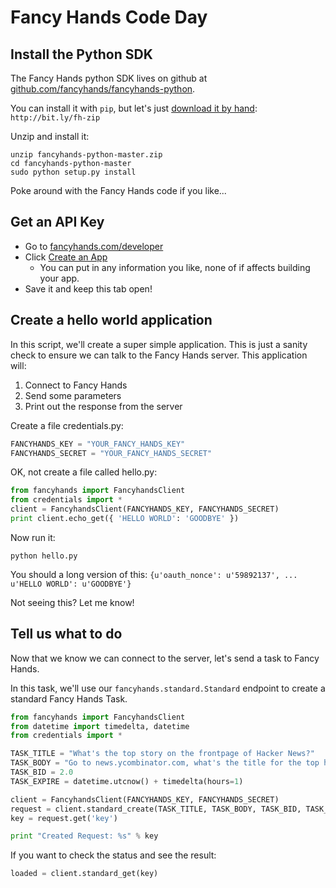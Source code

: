 # Fancy Hands Code Day


## Install the Python SDK

The Fancy Hands python SDK lives on github at [github.com/fancyhands/fancyhands-python](https://github.com/fancyhands/fancyhands-python).

You can install it with `pip`, but let's just [download it by hand](https://github.com/fancyhands/fancyhands-python/archive/master.zip): `http://bit.ly/fh-zip`

Unzip and install it:

    unzip fancyhands-python-master.zip
    cd fancyhands-python-master
    sudo python setup.py install

Poke around with the Fancy Hands code if you like...

## Get an API Key

- Go to [fancyhands.com/developer](http://www.fancyhands.com/developer)
- Click [Create an App](http://www.fancyhands.com/developer/apps/new)
  - You can put in any information you like, none of if affects building your app.
- Save it and keep this tab open!

## Create a hello world application

In this script, we'll create a super simple application. This is just a sanity check to ensure we can talk to the Fancy Hands server. This application will:
 1. Connect to Fancy Hands
 2. Send some parameters
 3. Print out the response from the server

Create a file credentials.py:

```python
FANCYHANDS_KEY = "YOUR_FANCY_HANDS_KEY"
FANCYHANDS_SECRET = "YOUR_FANCY_HANDS_SECRET"
```

OK, not create a file called hello.py:

```python
from fancyhands import FancyhandsClient
from credentials import *
client = FancyhandsClient(FANCYHANDS_KEY, FANCYHANDS_SECRET)
print client.echo_get({ 'HELLO WORLD': 'GOODBYE' })
```

Now run it:

`python hello.py`

You should a long version of this: `{u'oauth_nonce': u'59892137', ...  u'HELLO WORLD': u'GOODBYE'}`

Not seeing this? Let me know!

## Tell us what to do

Now that we know we can connect to the server, let's send a task to Fancy Hands.

In this task, we'll use our `fancyhands.standard.Standard` endpoint to create a standard Fancy Hands Task.

```python
from fancyhands import FancyhandsClient
from datetime import timedelta, datetime
from credentials import *

TASK_TITLE = "What's the top story on the frontpage of Hacker News?"
TASK_BODY = "Go to news.ycombinator.com, what's the title for the top headline on the frontpage?"
TASK_BID = 2.0
TASK_EXPIRE = datetime.utcnow() + timedelta(hours=1)

client = FancyhandsClient(FANCYHANDS_KEY, FANCYHANDS_SECRET)
request = client.standard_create(TASK_TITLE, TASK_BODY, TASK_BID, TASK_EXPIRE, test=True)
key = request.get('key')

print "Created Request: %s" % key
```

If you want to check the status and see the result:

```python
loaded = client.standard_get(key)
```

